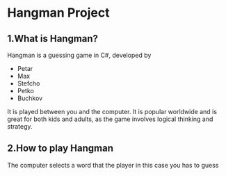 # Hangman Project
## 1.What is Hangman?
Hangman is a guessing game in C#, developed by 
* Petar
* Max
* Stefcho
* Petko
* Buchkov 

It is played between you and the computer. It is popular worldwide and is great for both kids and adults, as the game involves logical thinking and strategy.
## 2.How to play Hangman
The computer selects a word that the player in this case you has to guess 


